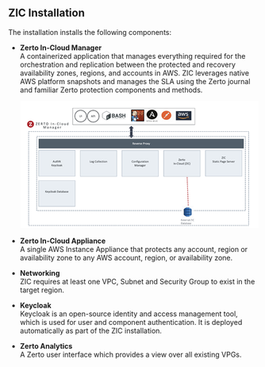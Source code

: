 ## ZIC Installation

The installation installs the following components:

- **Zerto In-Cloud Manager** </br>
  A containerized application that manages everything required for the orchestration and replication between the protected and recovery availability zones, regions, and accounts in AWS. ZIC leverages native AWS platform snapshots and manages the SLA using the Zerto journal and familiar Zerto protection components and methods.
 
  ![ZIC_ZIC_Manager1](Images/ZIC_ZIC_Manager1.png?raw=true)
  
- **Zerto In-Cloud Appliance** </br>
  A single AWS Instance Appliance that protects any account, region or availability zone to any AWS account, region, or availability zone.

- **Networking** </br>
  ZIC requires at least one VPC, Subnet and Security Group to exist in the target region.

- **Keycloak** </br>
  Keycloak is an open-source identity and access management tool, which is used for user and component authentication. It is deployed automatically as part of the ZIC installation.

- **Zerto Analytics** </br>
  A Zerto user interface which provides a view over all existing VPGs.
